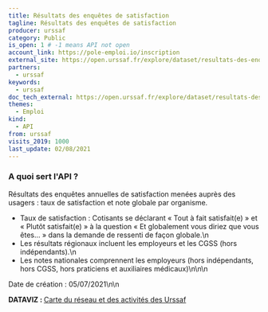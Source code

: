 ```yaml
---
title: Résultats des enquêtes de satisfaction
tagline: Résultats des enquêtes de satisfaction
producer: urssaf
category: Public
is_open: 1 # -1 means API not open
account_link: https://pole-emploi.io/inscription
external_site: https://open.urssaf.fr/explore/dataset/resultats-des-enquetes-de-satisfaction/api/
partners:
  - urssaf
keywords:
  - urssaf
doc_tech_external: https://open.urssaf.fr/explore/dataset/resultats-des-enquetes-de-satisfaction/api/
themes:
  - Emploi
kind:
  - API
from: urssaf
visits_2019: 1000
last_update: 02/08/2021
---
```


### A quoi sert l'API ?

<p>Résultats des enquêtes annuelles de satisfaction menées auprès des usagers : taux de satisfaction et note globale par organisme.</p><ul><li>Taux de satisfaction : Cotisants se déclarant « Tout à fait satisfait(e) » et « Plutôt satisfait(e) » à la question « Et globalement vous diriez que vous êtes... » dans la demande de ressenti de façon globale.\n    </li><li>Les résultats régionaux incluent les employeurs et les CGSS (hors indépendants).\n    </li><li>Les notes nationales comprennent les employeurs (hors indépendants, hors CGSS, hors praticiens et auxiliaires médicaux)\n\n\n</li></ul><p>Date de création : 05/07/2021\n\n</p><p><b>DATAVIZ : </b><a href=\"https://dataviz-1.urssaf.fr/reseau-et-chiffres-cles\" target=\"_blank\">Carte du réseau et des activités des Urssaf</a></p>
